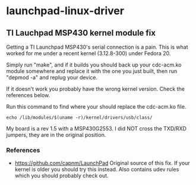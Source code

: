 launchpad-linux-driver
======================

## TI Lauchpad MSP430 kernel module fix

Getting a TI Launchpad MSP430's serial connection is a pain. This is what
worked for me under a recent kernel (3.12.8-300) under Fedora 20.

Simply run "make", and if it builds you should back up your cdc-acm.ko module
somewhere and replace it with the one you just built, then run "depmod -a" and
replug your device.

If it doesn't work you probably have the wrong kernel version. Check the
references below.

Run this command to find where your should replace the cdc-acm.ko file.

```echo /lib/modules/$(uname -r)/kernel/drivers/usb/class/```

My board is a rev 1.5 with a MSP430G2553. I did NOT cross the TXD/RXD jumpers,
they are in the original position.

### References

* https://github.com/capnm/LaunchPad Original source of this fix. If your
  kernel is older you should try this instead. Also contains udev rules
  which you should probably check out.


